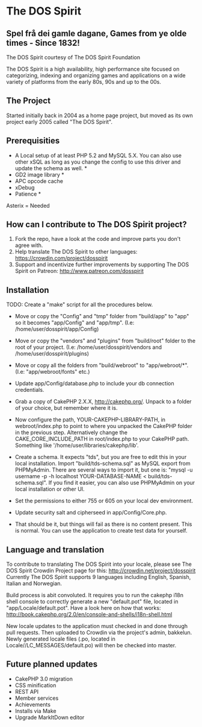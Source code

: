 The DOS Spirit 
==============
Spel frå dei gamle dagane, Games from ye olde times - Since 1832!
-----------------------------------------------------------------

The DOS Spirit courtesy of The DOS Spirit Foundation

The DOS Spirit is a high availability, high performance site focused on categorizing, indexing and organizing games and applications on a wide variety of platforms from the early 80s, 90s and up to the 00s. 


The Project
----------
Started initially back in 2004 as a home page project, but moved as its own project early 2005 called "The DOS Spirit". 

Prerequisities
--------------
- A Local setup of at least PHP 5.2 and MySQL 5.X. You can also use other xSQL as long as you change the config to use this driver and update the schema as well. *
- GD2 image library *
- APC opcode cache
- xDebug
- Patience *

Asterix = Needed

How can I contribute to The DOS Spirit project?
-----------------------------------------------
1. Fork the repo, have a look at the code and improve parts you don't agree with.
2. Help translate The DOS Spirit to other languages: https://crowdin.com/project/dosspirit
3. Support and incentivize further improvements by supporting The DOS Spirit on Patreon: http://www.patreon.com/dosspirit


Installation
-----------
TODO: Create a "make" script for all the procedures below.

- Move or copy the "Config" and "tmp" folder from "build/app" to "app" so it becomes "app/Config" and "app/tmp". (I.e: /home/user/dosspirit/app/Config)

- Move or copy the "vendors" and "plugins" from "build/root" folder to the root of your project. (I.e: /home/user/dosspirit/vendors and /home/user/dosspirit/plugins)

- Move or copy all the folders from "build/webroot" to "app/webroot/*". (I.e: "app/webroot/fonts" etc.)

- Update app/Config/database.php to include your db connection credentials.

- Grab a copy of CakePHP 2.X.X, http://cakephp.org/. Unpack to a folder of your choice, but remember where it is.

- Now configure the path, YOUR-CAKEPHP-LIBRARY-PATH, in webroot/index.php to point to where you unpacked the CakePHP folder in the previous step. Alternatively change the CAKE_CORE_INCLUDE_PATH in root/index.php to your CakePHP path. Something like '/home/user/libraries/cakephp/lib'.

- Create a schema. It expects "tds", but you are free to edit this in your local installation. Import "build/tds-schema.sql" as MySQL export from PHPMyAdmin. There are several ways to import it, but one is: "mysql -u username -p -h localhost YOUR-DATABASE-NAME < build/tds-schema.sql". If you find it easier, you can also use PHPMyAdmin on your local installation or other UI.

- Set the permissions to either 755 or 605 on your local dev environment.

- Update security salt and cipherseed in app/Config/Core.php.

- That should be it, but things will fail as there is no content present. This is normal. You can use the application to create test data for yourself.

Language and translation
------------------------
To contribute to translating The DOS Spirit into your locale, please see The DOS Spirit Crowdin Project page for this: http://crowdin.net/project/dosspirit
Currently The DOS Spirit supports 9 languages including English, Spanish, Italian and Norwegian.

Build process is abit convoluted. It requires you to run the cakephp i18n shell console to correctly generate a new "default.pot" file, located in "app/Locale/default.pot". Have a look here on how that works: http://book.cakephp.org/2.0/en/console-and-shells/i18n-shell.html

New locale updates to the application must checked in and done through pull requests. Then uploaded to Crowdin via the project's admin, bakkelun. Newly generated locale files (.po, located in Locale/<language>/LC_MESSAGES/default.po) will then be checked into master.

Future planned updates
----------------------
- CakePHP 3.0 migration
- CSS minification
- REST API
- Member services
- Achievements
- Installs via Make
- Upgrade MarkItDown editor
